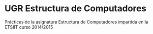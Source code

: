 # UGR Estructura de Computadores
Prácticas de la asignatura Estructura de Computadores impartida en la ETSIIT curso 2014/2015

